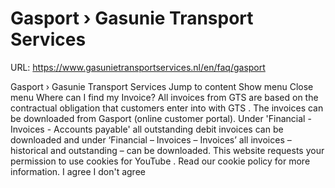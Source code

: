 # Gasport › Gasunie Transport Services

URL: https://www.gasunietransportservices.nl/en/faq/gasport

Gasport › Gasunie Transport Services
Jump to content
Show menu
Close menu
Where can I find my Invoice?
All invoices from
GTS
are based on the contractual obligation that customers enter into with
GTS
. The invoices can be downloaded from Gasport (online
customer
portal). Under 'Financial - Invoices - Accounts payable' all
outstanding
debit invoices can be downloaded and under ‘Financial – Invoices – Invoices’
all invoices
– historical and outstanding – can be downloaded.
This website requests your permission to use cookies for
YouTube
. Read our
cookie policy
for more information.
I agree
I don't agree